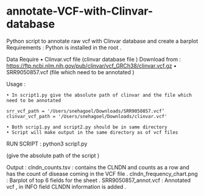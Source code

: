 # annotate-VCF-with-Clinvar-database
Python script to annotate raw vcf with Clinvar database and create a barplot
Requirements : Python is installed in the root .

Data Require
    •  Clinvar.vcf file (clinvar database file )
Download from : https://ftp.ncbi.nlm.nih.gov/pub/clinvar/vcf_GRCh38/clinvar.vcf.gz
    • SRR9050857.vcf (file which need to be annotated )

Usage : 

    • In script1.py give the absolute path of clinvar and the file which need to be annotated 
 
    srr_vcf_path = '/Users/snehagoel/Downloads/SRR9050857.vcf’
    clinvar_vcf_path = '/Users/snehagoel/Downloads/clinvar.vcf'  

    • Both scrip1.py and script2.py should be in same directory 
    • Script will make output in the same directory as of vcf files 

RUN SCRIPT : python3 scrip1.py 

(give the absolute path of the script )

    
Output : 
clndn_counts.tsv : contains the CLNDN and counts as a row and has the count of disease coming in the VCF file .
clndn_frequency_chart.png : Barplot of top 6 fields for the sheet .
SRR9050857_annot.vcf : Annotated vcf , in INFO field CLNDN information is added . 
    

